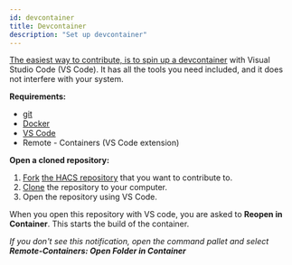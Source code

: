 ```yaml
---
id: devcontainer
title: Devcontainer
description: "Set up devcontainer"
---
```

[The easiest way to contribute, is to spin up a devcontainer](https://code.visualstudio.com/docs/devcontainers/containers) with Visual Studio Code (VS Code). It has all the tools you need included, and it does not interfere with your system.

**Requirements:**

- [git](https://git-scm.com/book/en/v2/Getting-Started-Installing-Git)
- [Docker](https://docs.docker.com/get-docker/)
- [VS Code](https://code.visualstudio.com/docs)
- Remote - Containers (VS Code extension)

**Open a cloned repository:**

1. [Fork](https://git-scm.com/book/en/v2/GitHub-Contributing-to-a-Project) [the HACS repository](https://github.com/hacs) that you want to contribute to.
2. [Clone](https://git-scm.com/book/en/v2/Git-Basics-Getting-a-Git-Repository) the repository to your computer.
3. Open the repository using VS Code.

When you open this repository with VS code, you are asked to **Reopen in Container**. This starts the build of the container.

_If you don't see this notification, open the command pallet and select  **Remote-Containers: Open Folder in Container**_
